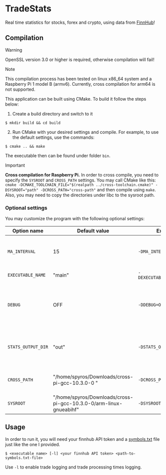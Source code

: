 # TradeStats
Real time statistics for stocks, forex and crypto, using data from [FinnHub](https://finnhub.io/)!

## Compilation
> [!WARNING]
> OpenSSL version 3.0 or higher is required, otherwise compilation will fail!

> [!NOTE]
> This compilation process has been tested on linux x86_64 system and a Raspberry Pi 1 model B (armv6). Currently, cross compilation for arm64 is not supported.

This application can be built using CMake. To build it follow the steps below:
1. Create a build directory and switch to it

`$ mkdir build && cd build`

2. Run CMake with your desired settings and compile. For example, to use the default settings, use the commands:

`$ cmake .. && make`

The executable then can be found under folder `bin`.

> [!IMPORTANT] 
> **Cross compilation for Raspberry Pi.**
> In order to cross compile, you need to specify the `SYSROOT` and `CROSS_PATH` settings. You may call CMake like this: `cmake -DCMAKE_TOOLCHAIN_FILE="$(realpath ../cross-toolchain.cmake)" -DSYSROOT="path" -DCROSS_PATH="cross-path"` and then compile using `make`. Also, you may need to copy the directories under libc to the sysroot path.

### Optional settings
You may customize the program with the following optional settings:

| Option name|Default value|Example usage| Description|
|--|---|---|---|
|`MA_INTERVAL`|15| `-DMA_INTERVAL=4`|moving average calculation window, in minutes|
|`EXECUTABLE_NAME`|"main"| `-DEXECUTABLE_NAME="tradestats"`| name of the executable|
|`DEBUG`|OFF|`-DDEBUG=ON`|turn on/off debugging symbols, warnings and more verbose output|
|`STATS_OUTPUT_DIR`|"out"|`-DSTATS_OUTPUT_DIR="out"`|set the name of the folder which will contain the statistics|
| `CROSS_PATH`|"/home/spyros/Downloads/cross-pi-gcc-10.3.0-0 "|`-DCROSS_PATH="path"`|the cross compiler toolchain path|
|`SYSROOT`|"/home/spyros/Downloads/cross-pi-gcc-10.3.0-0/arm-linux-gnueabihf"|`-DSYSROOT="path"`|set the sysroot path|

## Usage
In order to run it, you will need your finnhub API token and a [symbols.txt](./symbols.txt) file just like the one I provided.

`$ <executable name> [-l] <your finnhub API token> <path-to-symbols.txt-file>`

Use `-l` to enable trade logging and trade processing times logging.
